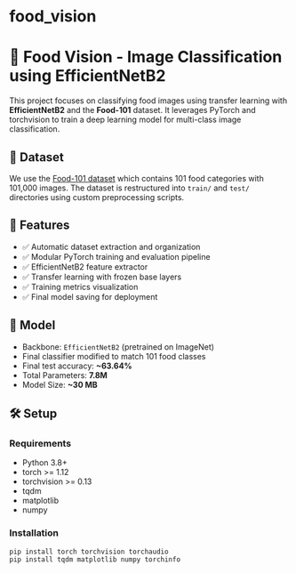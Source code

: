 # food_vision

# 🍕 Food Vision - Image Classification using EfficientNetB2

This project focuses on classifying food images using transfer learning with **EfficientNetB2** and the **Food-101** dataset. It leverages PyTorch and torchvision to train a deep learning model for multi-class image classification.

## 📁 Dataset

We use the [Food-101 dataset](https://data.vision.ee.ethz.ch/cvl/datasets_extra/food-101/) which contains 101 food categories with 101,000 images. The dataset is restructured into `train/` and `test/` directories using custom preprocessing scripts.


## 🚀 Features

- ✅ Automatic dataset extraction and organization
- ✅ Modular PyTorch training and evaluation pipeline
- ✅ EfficientNetB2 feature extractor
- ✅ Transfer learning with frozen base layers
- ✅ Training metrics visualization
- ✅ Final model saving for deployment

## 🧠 Model

- Backbone: `EfficientNetB2` (pretrained on ImageNet)
- Final classifier modified to match 101 food classes
- Final test accuracy: **~63.64%**
- Total Parameters: **7.8M**
- Model Size: **~30 MB**

## 🛠️ Setup

### Requirements

- Python 3.8+
- torch >= 1.12
- torchvision >= 0.13
- tqdm
- matplotlib
- numpy

### Installation

```bash
pip install torch torchvision torchaudio
pip install tqdm matplotlib numpy torchinfo
